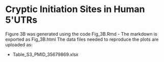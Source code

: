 # Cryptic Initiation Sites in Human 5'UTRs

Figure 3B was generated using the code Fig_3B.Rmd - The markdown is exported as Fig_3B.html
The data files needed to reproduce the plots are uploaded as:
* Table_S3_PMID_35679869.xlsx
